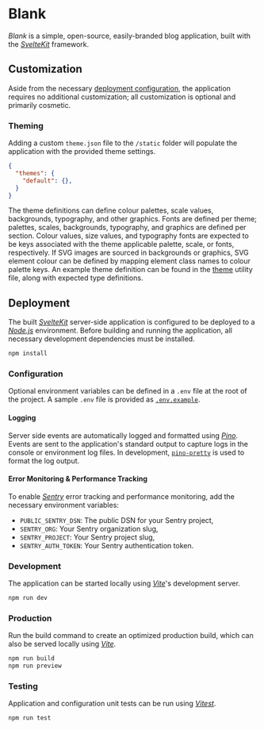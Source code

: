 # Blank
*Blank* is a simple, open-source, easily-branded blog application, built with
the [*SvelteKit*](https://kit.svelte.dev/docs/kit) framework.

## Customization
Aside from the necessary [deployment configuration](#configuration), the
application requires no additional customization; all customization is optional
and primarily cosmetic.

### Theming
Adding a custom `theme.json` file to the `/static` folder will populate the
application with the provided theme settings.
```json
{
  "themes": {
    "default": {},
  }
}
```

The theme definitions can define colour palettes, scale values, backgrounds,
typography, and other graphics. Fonts are defined per theme; palettes, scales,
backgrounds, typography, and graphics are defined per section. Colour values,
size values, and typography fonts are expected to be keys associated with the
theme applicable palette, scale, or fonts, respectively. If SVG images are
sourced in backgrounds or graphics, SVG element colour can be defined by
mapping element class names to colour palette keys. An example theme definition
can be found in the [theme](src/lib/utils/theme.ts) utility file, along with
expected type definitions.

## Deployment
The built [*SvelteKit*](https://kit.svelte.dev/docs/kit) server-side application
is configured to be deployed to a [*Node.js*](https://nodejs.org/) environment.
Before building and running the application, all necessary development
dependencies must be installed.
```bash
npm install
```

### Configuration
Optional environment variables can be defined in a `.env` file at the root of
the project. A sample `.env` file is provided as [`.env.example`](.env.example).

#### Logging
Server side events are automatically logged and formatted using
[*Pino*](https://getpino.io/). Events are sent to the application's standard
output to capture logs in the console or environment log files. In development,
[`pino-pretty`](https://github.com/pinojs/pino-pretty) is used to format the log
output.

#### Error Monitoring & Performance Tracking
To enable [*Sentry*](https://docs.sentry.io/platforms/javascript/guides/svelte/)
error tracking and performance monitoring, add the necessary environment
variables:
- `PUBLIC_SENTRY_DSN`: The public DSN for your Sentry project,
- `SENTRY_ORG`: Your Sentry organization slug,
- `SENTRY_PROJECT`: Your Sentry project slug,
- `SENTRY_AUTH_TOKEN`: Your Sentry authentication token.

### Development
The application can be started locally using [*Vite*](https://vitejs.dev/)'s
development server.
```bash
npm run dev
```

### Production
Run the build command to create an optimized production build, which can also
be served locally using [*Vite*](https://vitejs.dev/).
```bash
npm run build
npm run preview
```

### Testing
Application and configuration unit tests can be run using
[*Vitest*](https://vitest.dev/).
```bash
npm run test
```

